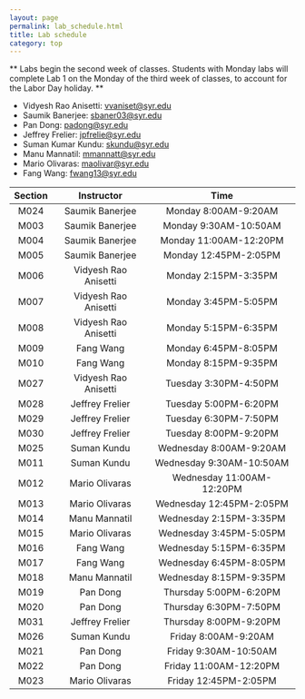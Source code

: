```yaml
---
layout: page
permalink: lab_schedule.html
title: Lab schedule
category: top
---
```


** Labs begin the second week of classes. Students with Monday labs will complete Lab 1 on the Monday of the third week of classes, to account for the Labor Day holiday. **

* Vidyesh Rao Anisetti: <vvaniset@syr.edu>
* Saumik Banerjee: <sbaner03@syr.edu> 
* Pan Dong: <padong@syr.edu>
* Jeffrey Frelier: <jpfrelie@syr.edu>
* Suman Kumar Kundu: <skundu@syr.edu> 
* Manu Mannatil: <mmannatt@syr.edu>
* Mario Olivaras: <maolivar@syr.edu>
* Fang Wang: <fwang13@syr.edu>

| **Section**    | **Instructor** | **Time** |
|:----------:|:-------------:|:----:|
|M024|Saumik Banerjee 		 |Monday 8:00AM-9:20AM |
|M003|Saumik Banerjee		 |Monday 9:30AM-10:50AM |
|M004|Saumik Banerjee		 |Monday 11:00AM-12:20PM |
|M005|Saumik Banerjee		 |Monday 12:45PM-2:05PM |
|M006|Vidyesh Rao Anisetti       |Monday 2:15PM-3:35PM |
|M007|Vidyesh Rao Anisetti	 |Monday 3:45PM-5:05PM |
|M008|Vidyesh Rao Anisetti	 |Monday 5:15PM-6:35PM |
|M009|Fang Wang		 |Monday 6:45PM-8:05PM |
|M010|Fang Wang		 |Monday 8:15PM-9:35PM |
|M027|Vidyesh Rao Anisetti	 |Tuesday 3:30PM-4:50PM |
|M028|Jeffrey Frelier   		 |Tuesday 5:00PM-6:20PM |
|M029|Jeffrey Frelier   		 |Tuesday 6:30PM-7:50PM |
|M030|Jeffrey Frelier   		 |Tuesday 8:00PM-9:20PM |
|M025|Suman Kundu           	 |Wednesday 8:00AM-9:20AM |
|M011|Suman Kundu		 |Wednesday 9:30AM-10:50AM |
|M012|Mario Olivaras  	 	 |Wednesday 11:00AM-12:20PM |
|M013|Mario Olivaras             |Wednesday 12:45PM-2:05PM |
|M014|Manu Mannatil		 |Wednesday 2:15PM-3:35PM |
|M015|Mario Olivaras		 |Wednesday 3:45PM-5:05PM |
|M016|Fang Wang		 |Wednesday 5:15PM-6:35PM |
|M017|Fang Wang 		 |Wednesday 6:45PM-8:05PM |
|M018|Manu Mannatil	   	 |Wednesday 8:15PM-9:35PM |
|M019|Pan Dong			 |Thursday 5:00PM-6:20PM |
|M020|Pan Dong     		 |Thursday 6:30PM-7:50PM |
|M031|Jeffrey Frelier                 |Thursday 8:00PM-9:20PM |
|M026|Suman Kundu          	 |Friday 8:00AM-9:20AM |
|M021|Pan Dong                	 |Friday 9:30AM-10:50AM |
|M022|Pan Dong  		 |Friday 11:00AM-12:20PM |
|M023|Mario Olivaras 		 |Friday 12:45PM-2:05PM |

